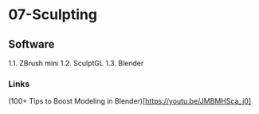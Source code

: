 # 07-Sculpting

## Software

1.1. ZBrush mini
1.2. SculptGL
1.3. Blender

### Links

(100+ Tips to Boost Modeling in Blender)[https://youtu.be/JMBMHSca_j0]


